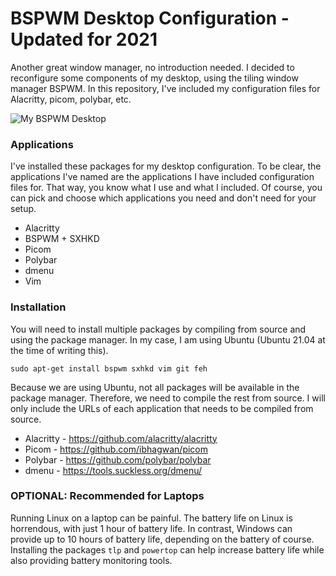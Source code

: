 # BSPWM Desktop Configuration - Updated for 2021

Another great window manager, no introduction needed. I decided to reconfigure some components of my desktop, using the tiling window manager BSPWM. In this repository, I've included my configuration files for Alacritty, picom, polybar, etc.

![My BSPWM Desktop](screenshots/bspwm-main.png)

### Applications

I've installed these packages for my desktop configuration. To be clear, the applications I've named are the applications I have included configuration files for. That way, you know what I use and what I included. Of course, you can pick and choose which applications you need and don't need for your setup.

* Alacritty
* BSPWM + SXHKD
* Picom
* Polybar
* dmenu
* Vim

### Installation

You will need to install multiple packages by compiling from source and using the package manager. In my case, I am using Ubuntu (Ubuntu 21.04 at the time of writing this).

``` sudo apt-get install bspwm sxhkd vim git feh ```

Because we are using Ubuntu, not all packages will be available in the package manager. Therefore, we need to compile the rest from source. I will only include the URLs of each application that needs to be compiled from source.

* Alacritty - https://github.com/alacritty/alacritty
* Picom - https://github.com/ibhagwan/picom 
* Polybar - https://github.com/polybar/polybar
* dmenu - https://tools.suckless.org/dmenu/
 
### OPTIONAL: Recommended for Laptops

Running Linux on a laptop can be painful. The battery life on Linux is horrendous, with just 1 hour of battery life. In contrast, Windows can provide up to 10 hours of battery life, depending on the battery of course. Installing the packages `tlp` and `powertop` can help increase battery life while also providing battery monitoring tools.
